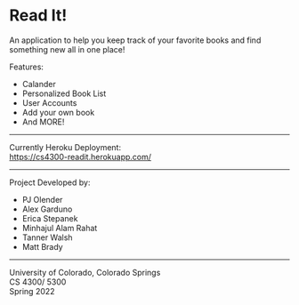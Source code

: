 # Read It!
An application to help you keep track of your favorite books and find something new all in one place!

Features:
- Calander
- Personalized Book List
- User Accounts
- Add your own book
- And MORE!

***
Currently Heroku Deployment:\
https://cs4300-readit.herokuapp.com/

***
Project Developed by:
- PJ Olender
- Alex Garduno
- Erica Stepanek
- Minhajul Alam Rahat
- Tanner Walsh
- Matt Brady

***
University of Colorado, Colorado Springs\
CS 4300/ 5300\
Spring 2022
